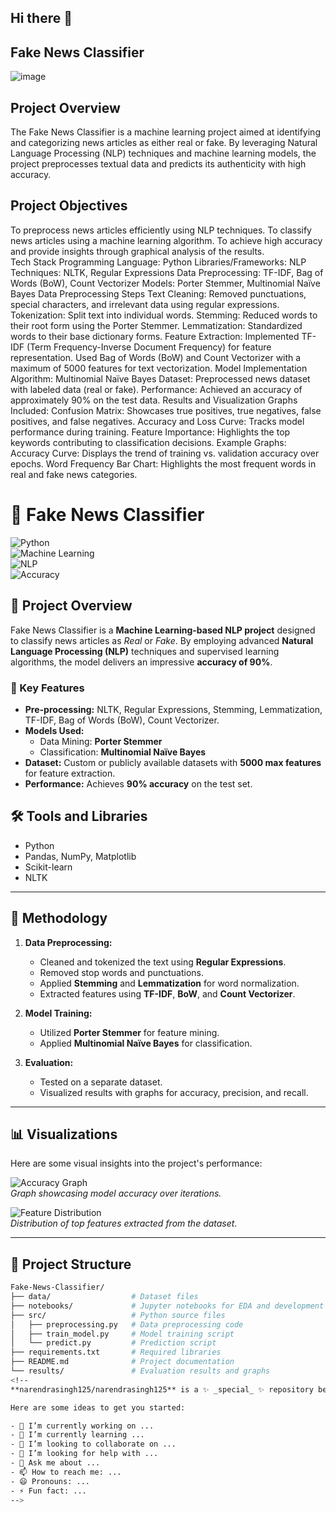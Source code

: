 ## Hi there 👋
## Fake News Classifier
![image](https://github.com/user-attachments/assets/29307c54-7194-483b-ad4c-5bf0915c5a76)

## Project Overview
The Fake News Classifier is a machine learning project aimed at identifying and categorizing news articles as either real or fake. By leveraging Natural Language Processing (NLP) techniques and machine learning models, the project preprocesses textual data and predicts its authenticity with high accuracy.

## Project Objectives
To preprocess news articles efficiently using NLP techniques.
To classify news articles using a machine learning algorithm.
To achieve high accuracy and provide insights through graphical analysis of the results.  
Tech Stack
Programming Language: Python
Libraries/Frameworks:
NLP Techniques: NLTK, Regular Expressions
Data Preprocessing: TF-IDF, Bag of Words (BoW), Count Vectorizer
Models: Porter Stemmer, Multinomial Naïve Bayes
Data Preprocessing Steps
Text Cleaning: Removed punctuations, special characters, and irrelevant data using regular expressions.
Tokenization: Split text into individual words.
Stemming: Reduced words to their root form using the Porter Stemmer.
Lemmatization: Standardized words to their base dictionary forms.
Feature Extraction:
Implemented TF-IDF (Term Frequency-Inverse Document Frequency) for feature representation.
Used Bag of Words (BoW) and Count Vectorizer with a maximum of 5000 features for text vectorization.
Model Implementation
Algorithm: Multinomial Naïve Bayes
Dataset: Preprocessed news dataset with labeled data (real or fake).
Performance: Achieved an accuracy of approximately 90% on the test data.
Results and Visualization
Graphs Included:
Confusion Matrix: Showcases true positives, true negatives, false positives, and false negatives.
Accuracy and Loss Curve: Tracks model performance during training.
Feature Importance: Highlights the top keywords contributing to classification decisions.
Example Graphs:
Accuracy Curve: Displays the trend of training vs. validation accuracy over epochs.
Word Frequency Bar Chart: Highlights the most frequent words in real and fake news categories.
# 📰 Fake News Classifier  
![Python](https://img.shields.io/badge/python-3.x-blue.svg)  
![Machine Learning](https://img.shields.io/badge/Machine%20Learning-Enabled-green)  
![NLP](https://img.shields.io/badge/NLP-Enabled-orange)  
![Accuracy](https://img.shields.io/badge/Accuracy-90%25-brightgreen)

## 🚀 Project Overview  
Fake News Classifier is a **Machine Learning-based NLP project** designed to classify news articles as *Real* or *Fake*. By employing advanced **Natural Language Processing (NLP)** techniques and supervised learning algorithms, the model delivers an impressive **accuracy of 90%**.

### 🌟 Key Features  
- **Pre-processing:** NLTK, Regular Expressions, Stemming, Lemmatization, TF-IDF, Bag of Words (BoW), Count Vectorizer.  
- **Models Used:**  
  - Data Mining: **Porter Stemmer**  
  - Classification: **Multinomial Naïve Bayes**  
- **Dataset:** Custom or publicly available datasets with **5000 max features** for feature extraction.  
- **Performance:** Achieves **90% accuracy** on the test set.  

## 🛠️ Tools and Libraries  
- Python  
- Pandas, NumPy, Matplotlib  
- Scikit-learn  
- NLTK  

---

## 🧪 Methodology  
1. **Data Preprocessing:**  
   - Cleaned and tokenized the text using **Regular Expressions**.  
   - Removed stop words and punctuations.  
   - Applied **Stemming** and **Lemmatization** for word normalization.  
   - Extracted features using **TF-IDF**, **BoW**, and **Count Vectorizer**.  

2. **Model Training:**  
   - Utilized **Porter Stemmer** for feature mining.  
   - Applied **Multinomial Naïve Bayes** for classification.  

3. **Evaluation:**  
   - Tested on a separate dataset.  
   - Visualized results with graphs for accuracy, precision, and recall.

---

## 📊 Visualizations  
Here are some visual insights into the project's performance:

![Accuracy Graph](https://via.placeholder.com/800x400?text=Accuracy+Graph)  
*Graph showcasing model accuracy over iterations.*

![Feature Distribution](https://via.placeholder.com/800x400?text=Feature+Distribution)  
*Distribution of top features extracted from the dataset.*

---

## 📂 Project Structure  
```bash
Fake-News-Classifier/
├── data/                  # Dataset files  
├── notebooks/             # Jupyter notebooks for EDA and development  
├── src/                   # Python source files  
│   ├── preprocessing.py   # Data preprocessing code  
│   ├── train_model.py     # Model training script  
│   └── predict.py         # Prediction script  
├── requirements.txt       # Required libraries  
├── README.md              # Project documentation  
└── results/               # Evaluation results and graphs  
<!--
**narendrasingh125/narendrasingh125** is a ✨ _special_ ✨ repository because its `README.md` (this file) appears on your GitHub profile.

Here are some ideas to get you started:

- 🔭 I’m currently working on ...
- 🌱 I’m currently learning ...
- 👯 I’m looking to collaborate on ...
- 🤔 I’m looking for help with ...
- 💬 Ask me about ...
- 📫 How to reach me: ...
- 😄 Pronouns: ...
- ⚡ Fun fact: ...
-->
